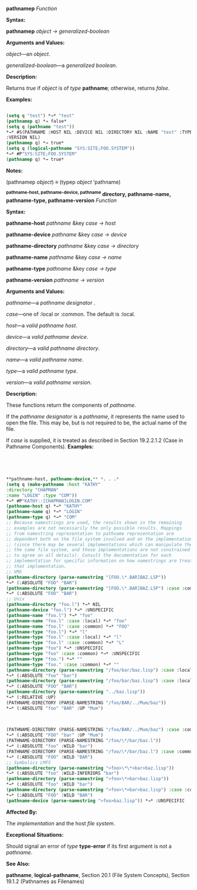 **pathnamep** *Function* 



**Syntax:** 



**pathnamep** *object → generalized-boolean* 



**Arguments and Values:** 



*object*—an *object*. 



*generalized-boolean*—a *generalized boolean*. 



**Description:** 



Returns *true* if *object* is of *type* **pathname**; otherwise, returns *false*. 



**Examples:**
```lisp
 
(setq q "test") *→* "test" 
(pathnamep q) *→ false* 
(setq q (pathname "test")) 
*→* #S(PATHNAME :HOST NIL :DEVICE NIL :DIRECTORY NIL :NAME "test" :TYPE NIL 
:VERSION NIL) 
(pathnamep q) *→ true* 
(setq q (logical-pathname "SYS:SITE;FOO.SYSTEM")) 
*→* #P"SYS:SITE;FOO.SYSTEM" 
(pathnamep q) *→ true* 

```
**Notes:** 



(pathnamep *object*) *≡* (typep *object* ’pathname) 







 



 



<b><sup>pathname-host, pathname-device, pathname</sup> directory, pathname-name, pathname-type, pathname-version</b> <i>Function</i> 



**Syntax:** 



**pathname-host** *pathname* &amp;key *case → host* 



**pathname-device** *pathname* &amp;key *case → device* 



**pathname-directory** *pathname* &amp;key *case → directory* 



**pathname-name** *pathname* &amp;key *case → name* 



**pathname-type** *pathname* &amp;key *case → type* 



**pathname-version** *pathname → version* 



**Arguments and Values:** 



*pathname*—a *pathname designator* . 



*case*—one of :local or :common. The default is :local. 



*host*—a *valid pathname host*. 



*device*—a *valid pathname device*. 



*directory*—a *valid pathname directory*. 



*name*—a *valid pathname name*. 



*type*—a *valid pathname type*. 



*version*—a *valid pathname version*. 



**Description:** 



These functions return the components of *pathname*. 



If the *pathname designator* is a *pathname*, it represents the name used to open the file. This may be, but is not required to be, the actual name of the file. 



If *case* is supplied, it is treated as described in Section 19.2.2.1.2 (Case in Pathname Components). **Examples:**
```lisp
 

 
 
**pathname-host, pathname-device,** *. . .* 
(setq q (make-pathname :host "KATHY" 
:directory "CHAPMAN" 
:name "LOGIN" :type "COM")) 
*→* #P"KATHY::[CHAPMAN]LOGIN.COM" 
(pathname-host q) *→* "KATHY" 
(pathname-name q) *→* "LOGIN" 
(pathname-type q) *→* "COM" 
;; Because namestrings are used, the results shown in the remaining 
;; examples are not necessarily the only possible results. Mappings 
;; from namestring representation to pathname representation are 
;; dependent both on the file system involved and on the implementation 
;; (since there may be several implementations which can manipulate the 
;; the same file system, and those implementations are not constrained 
;; to agree on all details). Consult the documentation for each 
;; implementation for specific information on how namestrings are treated 
;; that implementation. 
;; VMS 
(pathname-directory (parse-namestring "[FOO.\*.BAR]BAZ.LSP")) 
*→* (:ABSOLUTE "FOO" "BAR") 
(pathname-directory (parse-namestring "[FOO.\*.BAR]BAZ.LSP") :case :common) 
*→* (:ABSOLUTE "FOO" "BAR") 
;; Unix 
(pathname-directory "foo.l") *→* NIL 
(pathname-device "foo.l") *→* :UNSPECIFIC 
(pathname-name "foo.l") *→* "foo" 
(pathname-name "foo.l" :case :local) *→* "foo" 
(pathname-name "foo.l" :case :common) *→* "FOO" 
(pathname-type "foo.l") *→* "l" 
(pathname-type "foo.l" :case :local) *→* "l" 
(pathname-type "foo.l" :case :common) *→* "L" 
(pathname-type "foo") *→* :UNSPECIFIC 
(pathname-type "foo" :case :common) *→* :UNSPECIFIC 
(pathname-type "foo.") *→* "" 
(pathname-type "foo." :case :common) *→* "" 
(pathname-directory (parse-namestring "/foo/bar/baz.lisp") :case :local) 
*→* (:ABSOLUTE "foo" "bar") 
(pathname-directory (parse-namestring "/foo/bar/baz.lisp") :case :local) 
*→* (:ABSOLUTE "FOO" "BAR") 
(pathname-directory (parse-namestring "../baz.lisp")) 
*→* (:RELATIVE :UP) 
(PATHNAME-DIRECTORY (PARSE-NAMESTRING "/foo/BAR/../Mum/baz")) 
*→* (:ABSOLUTE "foo" "BAR" :UP "Mum") 

 
 
(PATHNAME-DIRECTORY (PARSE-NAMESTRING "/foo/BAR/../Mum/baz") :case :common) 
*→* (:ABSOLUTE "FOO" "bar" :UP "Mum") 
(PATHNAME-DIRECTORY (PARSE-NAMESTRING "/foo/\*/bar/baz.l")) 
*→* (:ABSOLUTE "foo" :WILD "bar") 
(PATHNAME-DIRECTORY (PARSE-NAMESTRING "/foo/\*/bar/baz.l") :case :common) 
*→* (:ABSOLUTE "FOO" :WILD "BAR") 
;; Symbolics LMFS 
(pathname-directory (parse-namestring ">foo>\*\*>bar>baz.lisp")) 
*→* (:ABSOLUTE "foo" :WILD-INFERIORS "bar") 
(pathname-directory (parse-namestring ">foo>\*>bar>baz.lisp")) 
*→* (:ABSOLUTE "foo" :WILD "bar") 
(pathname-directory (parse-namestring ">foo>\*>bar>baz.lisp") :case :common) 
*→* (:ABSOLUTE "FOO" :WILD "BAR") 
(pathname-device (parse-namestring ">foo>baz.lisp")) *→* :UNSPECIFIC 

```
**Affected By:** 



The *implementation* and the host *file system*. 



**Exceptional Situations:** 



Should signal an error of *type* **type-error** if its first argument is not a *pathname*. 



**See Also:** 



**pathname**, **logical-pathname**, Section 20.1 (File System Concepts), Section 19.1.2 (Pathnames as Filenames) 




